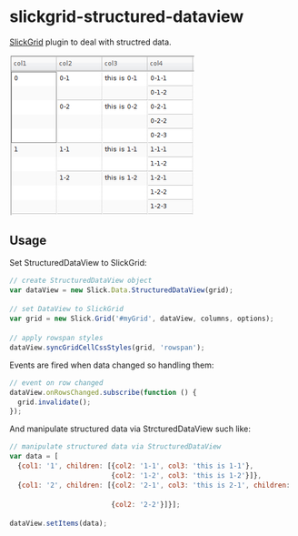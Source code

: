 # slickgrid-structured-dataview

[SlickGrid](https://github.com/mleibman/SlickGrid) plugin to deal with structred data.

![](https://github.com/keik/slickgrid-structured-dataview/raw/master/assets/screenshot.png)


## Usage

Set StructuredDataView to SlickGrid:

```js
// create StructuredDataView object
var dataView = new Slick.Data.StructuredDataView(grid);

// set DataView to SlickGrid
var grid = new Slick.Grid('#myGrid', dataView, columns, options);

// apply rowspan styles
dataView.syncGridCellCssStyles(grid, 'rowspan');
```

Events are fired when data changed so handling them:

```js
// event on row changed
dataView.onRowsChanged.subscribe(function () {
  grid.invalidate();
});
```

And manipulate structured data via StrcturedDataView such like:

```js
// manipulate structured data via StructuredDataView
var data = [
  {col1: '1', children: [{col2: '1-1', col3: 'this is 1-1'},
                         {col2: '1-2', col3: 'this is 1-2'}]},
  {col1: '2', children: [{col2: '2-1', col3: 'this is 2-1', children: [{col4: '2-1-1'},
                                                                       {col4: '2-1-2'}]},
                         {col2: '2-2'}]}];

dataView.setItems(data);
```
